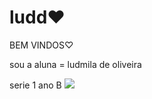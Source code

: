 # ludd♥
BEM VINDOS♡

sou a aluna = ludmila de oliveira 

serie 1 ano B 
![](https://media1.tenor.com/m/B77LwVQWXIQAAAAC/milk-and-mocha-ahahah.gif)
